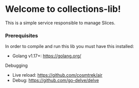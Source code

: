 # Welcome to collections-lib!

This is a simple service responsible to manage Slices.

### Prerequisites

In order to compile and run this lib you must have this installed:

- Golang v1.17+: https://golang.org/

Debugging
- Live reload: https://github.com/cosmtrek/air
- Debug: https://github.com/go-delve/delve

